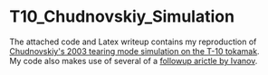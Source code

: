 # T10_Chudnovskiy_Simulation
The attached code and Latex writeup contains my reproduction of [Chudnovskiy's 2003 tearing mode simulation on the T-10 tokamak](http://iopscience.iop.org/article/10.1088/0029-5515/43/8/307/meta).  
My code also makes use of several of a [followup arictle by Ivanov](https://aip.scitation.org/doi/10.1063/1.4897174).   
